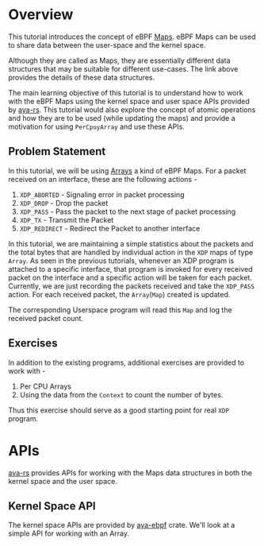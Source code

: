 # Overview

This tutorial introduces the concept of eBPF [Maps](https://docs.cilium.io/en/stable/bpf/architecture/#maps). eBPF Maps can be used to share data between the user-space and the kernel space.

Although they are called as Maps, they are essentially different data structures that may be suitable for different use-cases. The link above provides the details of these data structures.

The main learning objective of this tutorial is to understand how to work with the eBPF Maps using the kernel space and user space APIs provided by [aya-rs](https://aya-rs.dev/aya/). This tutorial would also explore the concept of atomic operations and how they are to be used (while updating the maps) and provide a motivation for using `PerCpuyArray` and use these APIs.

## Problem Statement

In this tutorial, we will be using [Arrays]() a kind of eBPF Maps. For a packet received on an interface, these are the following actions -
1. `XDP_ABORTED` - Signaling error in packet processing
2. `XDP_DROP` - Drop the packet
1. `XDP_PASS` - Pass the packet to the next stage of packet processing
3. `XDP_TX` - Transmit the Packet
4. `XDP_REDIRECT` - Redirect the Packet to another interface

In this tutorial, we are maintaining a simple statistics about the packets and the total bytes that are handled by individual action in the `XDP` maps of type `Array`. As seen in the previous tutorials, whenever an XDP program is attached to a specific interface, that program is invoked for every received packet on the interface and a specific action will be taken for each packet. Currently, we are just recording the packets received and take the `XDP_PASS` action. For each received packet, the `Array`(`Map`) created is updated.

The corresponding Userspace program will read this `Map` and log the received packet count.

## Exercises

In addition to the existing programs, additional exercises are provided to work with -

1. Per CPU Arrays
2. Using the data from the `Context` to count the number of bytes.

Thus this exercise should serve as a good starting point for real `XDP` program.

# APIs

[aya-rs](https://aya-rs.dev/aya/) provides APIs for working with the Maps data structures in both the kernel space and the user space.

## Kernel Space API

The kernel space APIs are provided by [aya-ebpf]() crate. We'll look at a simple API for working with an Array.
